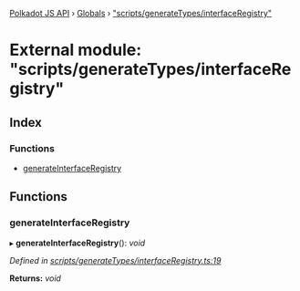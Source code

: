 [Polkadot JS API](../README.md) › [Globals](../globals.md) › ["scripts/generateTypes/interfaceRegistry"](_scripts_generatetypes_interfaceregistry_.md)

# External module: "scripts/generateTypes/interfaceRegistry"

## Index

### Functions

* [generateInterfaceRegistry](_scripts_generatetypes_interfaceregistry_.md#generateinterfaceregistry)

## Functions

###  generateInterfaceRegistry

▸ **generateInterfaceRegistry**(): *void*

*Defined in [scripts/generateTypes/interfaceRegistry.ts:19](https://github.com/polkadot-js/api/blob/cf07d4f/packages/types/src/scripts/generateTypes/interfaceRegistry.ts#L19)*

**Returns:** *void*
